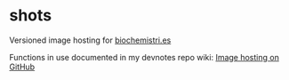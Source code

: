 # shots

Versioned image hosting for [biochemistri.es](http://biochemistri.es)

Functions in use documented in my devnotes repo wiki: [Image hosting on GitHub](https://github.com/lmmx/devnotes/wiki/Image-hosting-on-GitHub)
